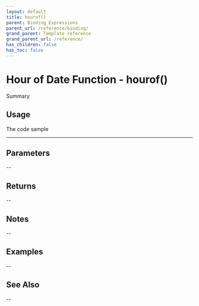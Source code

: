 ```yaml
---
layout: default
title: hourof()
parent: Binding Expressions
parent_url: /reference/binding/
grand_parent: Template reference
grand_parent_url: /reference/
has_children: false
has_toc: false
---
```


# Hour of Date Function - hourof()

Summary

## Usage

 The code sample

---

## Parameters

--

## Returns 

--

## Notes


-- 

## Examples


--


## See Also


--


